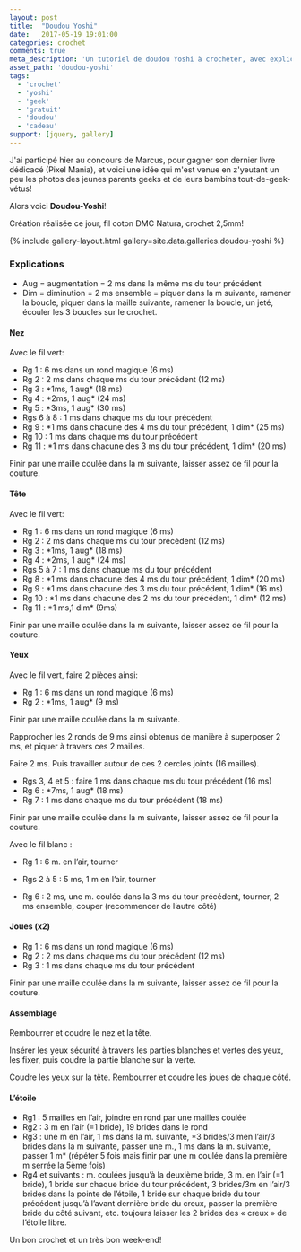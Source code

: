 ```yaml
---
layout: post
title:  "Doudou Yoshi"
date:   2017-05-19 19:01:00
categories: crochet
comments: true
meta_description: 'Un tutoriel de doudou Yoshi à crocheter, avec explications libres'
asset_path: 'doudou-yoshi'
tags:
  - 'crochet'
  - 'yoshi'
  - 'geek'
  - 'gratuit'
  - 'doudou'
  - 'cadeau'
support: [jquery, gallery]
---
```


J'ai participé hier au concours de Marcus, pour gagner son dernier livre dédicacé (Pixel Mania), et voici une idée qui m'est venue en z'yeutant un peu les photos des jeunes parents geeks et de leurs bambins tout-de-geek-vétus!

Alors voici **Doudou-Yoshi**!

Création réalisée ce jour, fil coton DMC Natura, crochet 2,5mm!

{% include gallery-layout.html gallery=site.data.galleries.doudou-yoshi %}

### Explications

* Aug = augmentation = 2 ms dans la même ms du tour précédent
* Dim = diminution = 2 ms ensemble = piquer dans la m suivante, ramener la boucle, piquer dans la maille suivante, ramener la boucle, un jeté, écouler les 3 boucles sur le crochet.

#### Nez

Avec le fil vert:
* Rg 1 : 6 ms dans un rond magique (6 ms)
* Rg 2 : 2 ms dans chaque ms du tour précédent (12 ms)
* Rg 3 : \*1ms, 1 aug\* (18 ms)
* Rg 4 : \*2ms, 1 aug\* (24 ms)
* Rg 5 : \*3ms, 1 aug\* (30 ms)
* Rgs 6 à 8 : 1 ms dans chaque ms du tour précédent
* Rg 9 : \*1 ms dans chacune des 4 ms du tour précédent, 1 dim\* (25 ms)
* Rg 10 : 1 ms dans chaque ms du tour précédent
* Rg 11 : \*1 ms dans chacune des 3 ms du tour précédent, 1 dim\* (20 ms)

Finir par une maille coulée dans la m suivante, laisser assez de fil pour la couture.

#### Tête

Avec le fil vert:
* Rg 1 : 6 ms dans un rond magique (6 ms)
* Rg 2 : 2 ms dans chaque ms du tour précédent (12 ms)
* Rg 3 : \*1ms, 1 aug\* (18 ms)
* Rg 4 : \*2ms, 1 aug\* (24 ms)
* Rgs 5 à 7 : 1 ms dans chaque ms du tour précédent
* Rg 8 : \*1 ms dans chacune des 4 ms du tour précédent, 1 dim\* (20 ms)
* Rg 9 : \*1 ms dans chacune des 3 ms du tour précédent, 1 dim\* (16 ms)
* Rg 10 : \*1 ms dans chacune des 2 ms du tour précédent, 1 dim\* (12 ms)
* Rg 11 : \*1 ms,1 dim\* (9ms)

Finir par une maille coulée dans la m suivante, laisser assez de fil pour la couture.

#### Yeux 

Avec le fil vert, faire 2 pièces ainsi:
* Rg 1 : 6 ms dans un rond magique (6 ms)
* Rg 2 : \*1ms, 1 aug\* (9 ms)

Finir par une maille coulée dans la m suivante.

Rapprocher les 2 ronds de 9 ms ainsi obtenus de manière à superposer 2 ms, et piquer à travers ces 2 mailles.

Faire 2 ms. Puis travailler autour de ces 2 cercles joints (16 mailles).
* Rgs 3, 4 et 5 : faire 1 ms dans chaque ms du tour précédent (16 ms)
* Rg 6 : \*7ms, 1 aug\* (18 ms)
* Rg 7 : 1 ms dans chaque ms du tour précédent (18 ms)

Finir par une maille coulée dans la m suivante, laisser assez de fil pour la couture.

Avec le fil blanc :
* Rg 1 : 6 m. en l’air, tourner
* Rgs 2 à 5 : 5 ms, 1 m en l’air, tourner

* Rg 6 : 2 ms, une m. coulée dans la 3 ms du tour précédent, tourner, 2 ms ensemble, couper
(recommencer de l’autre côté)

#### Joues (x2)

* Rg 1 : 6 ms dans un rond magique (6 ms)
* Rg 2 : 2 ms dans chaque ms du tour précédent (12 ms)
* Rg 3 : 1 ms dans chaque ms du tour précédent

Finir par une maille coulée dans la m suivante, laisser assez de fil pour la couture.

#### Assemblage

Rembourrer et coudre le nez et la tête.

Insérer les yeux sécurité à travers les parties blanches et vertes des yeux, les fixer, puis coudre la partie blanche sur la verte.

Coudre les yeux sur la tête. Rembourrer et coudre les joues de chaque côté.

#### L’étoile

* Rg1 : 5 mailles en l’air, joindre en rond par une mailles coulée
* Rg2 : 3 m en l’air (=1 bride), 19 brides dans le rond
* Rg3 : une m en l’air, 1 ms dans la m. suivante, \*3 brides/3 men l’air/3 brides dans la m suivante, passer une m., 1 ms dans la m. suivante, passer 1 m\* (répéter 5 fois mais finir par une m coulée dans la première m serrée la 5ème fois)
* Rg4 et suivants : m. coulées jusqu’à la deuxième bride, 3 m. en l’air (=1 bride), 1 bride sur chaque bride du tour précédent, 3 brides/3m en l’air/3 brides dans la pointe de l’étoile, 1 bride sur chaque bride du tour précédent jusqu’à l’avant dernière bride du creux, passer la première bride du côté suivant, etc. toujours laisser les 2 brides des « creux » de l’étoile libre.

Un bon crochet et un très bon week-end!

